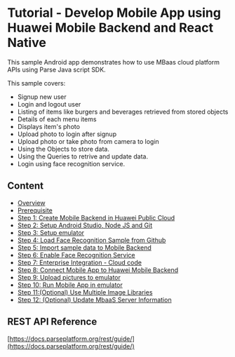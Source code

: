 # Tutorial - Develop Mobile App using Huawei Mobile Backend and React Native

This sample Android app demonstrates how to use MBaas cloud platform APIs using Parse Java script SDK.

This sample covers:
 
* Signup new user
* Login and logout user
* Listing of items like burgers and beverages retrieved from stored objects
* Details of each menu items
* Displays item's photo
* Upload photo to login after signup
* Upload photo or take photo from camera to login
* Using the Objects to store data.
* Using the Queries to retrive and update data.   
* Login using face recognition service. 

## Content

* [Overview](./doc/en/tutorial/Overview.md)
* [Prerequisite](./doc/en/tutorial/Prerequisite.md)
* [Step 1:  Create Mobile Backend in Huawei Public Cloud](./doc/en/tutorial/Step1_CreateMobileBackend.md)
* [Step 2:  Setup Android Studio, Node JS and Git](./doc/en/tutorial/Step2_Setup.md)
* [Step 3:  Setup emulator](./doc/en/tutorial/Step3_SetupEmulator.md)
* [Step 4:  Load Face Recognition Sample from Github](./doc/en/tutorial/Step4_LoadSample.md)
* [Step 5:  Import sample data to Mobile Backend](./doc/en/tutorial/Step5_ImportData.md)
* [Step 6:  Enable Face Recognition Service](./doc/en/tutorial/Step6_EnableFaceService.md)
* [Step 7:  Enterprise Integration - Cloud code](./doc/en/tutorial/Step7_CloudCodeIntegration.md)
* [Step 8:  Connect Mobile App to Huawei Mobile Backend](./doc/en/tutorial/Step8_ConnectToMobileBackend.md)
* [Step 9:  Upload pictures to emulator](./doc/en/tutorial/Step9_Uploadpics.md)
* [Step 10: Run Mobile App in emulator](./doc/en/tutorial/Step10_RunMobileApp.md)
* [Step 11:(Optional) Use Multiple Image Libraries](./doc/en/tutorial/Step11_MultipleImageLibraries.md)
* [Step 12: (Optional) Update MbaaS Server Information](./doc/en/tutorial/Step12_UpdateMbaaSInfo.md)

## REST API Reference
[https://docs.parseplatform.org/rest/guide/](https://docs.parseplatform.org/rest/guide/)
